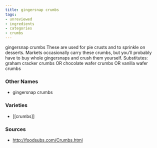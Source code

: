 ```yaml
---
title: gingersnap crumbs
tags:
- unreviewed
- ingredients
- categories
- crumbs
---
```

gingersnap crumbs These are used for pie crusts and to sprinkle on desserts. Markets occasionally carry these crumbs, but you'll probably have to buy whole gingersnaps and crush them yourself. Substitutes: graham cracker crumbs OR chocolate wafer crumbs OR vanilla wafer crumbs

### Other Names

* gingersnap crumbs

### Varieties

* [[crumbs]]

### Sources
* http://foodsubs.com/Crumbs.html
